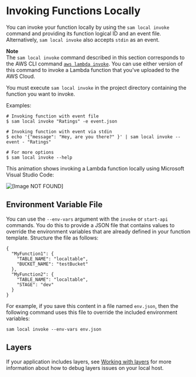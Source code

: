 # Invoking Functions Locally<a name="serverless-sam-cli-using-invoke"></a>

You can invoke your function locally by using the `sam local invoke` command and providing its function logical ID and an event file\. Alternatively, `sam local invoke` also accepts `stdin` as an event\.

**Note**  
The `sam local invoke` command described in this section corresponds to the AWS CLI command [ `aws lambda invoke`](https://docs.aws.amazon.com/lambda/latest/dg/API_Invoke.html)\. You can use either version of this command to invoke a Lambda function that you've uploaded to the AWS Cloud\.

You must execute `sam local invoke` in the project directory containing the function you want to invoke\.

Examples:

```
# Invoking function with event file
$ sam local invoke "Ratings" -e event.json

# Invoking function with event via stdin
$ echo '{"message": "Hey, are you there?" }' | sam local invoke --event - "Ratings"

# For more options
$ sam local invoke --help
```

This animation shows invoking a Lambda function locally using Microsoft Visual Studio Code:

![\[Image NOT FOUND\]](http://docs.aws.amazon.com/serverless-application-model/latest/developerguide/images/sam-invoke.gif)

## Environment Variable File<a name="serverless-sam-cli-using-invoke-environment-file"></a>

You can use the `--env-vars` argument with the `invoke` or `start-api` commands\. You do this to provide a JSON file that contains values to override the environment variables that are already defined in your function template\. Structure the file as follows:

```
{
  "MyFunction1": {
    "TABLE_NAME": "localtable",
    "BUCKET_NAME": "testBucket"
  },
  "MyFunction2": {
    "TABLE_NAME": "localtable",
    "STAGE": "dev"
  }
}
```

For example, if you save this content in a file named `env.json`, then the following command uses this file to override the included environment variables:

```
sam local invoke --env-vars env.json
```

## Layers<a name="serverless-sam-cli-using-invoke-layers"></a>

If your application includes layers, see [Working with layers](serverless-sam-cli-layers.md) for more information about how to debug layers issues on your local host\.